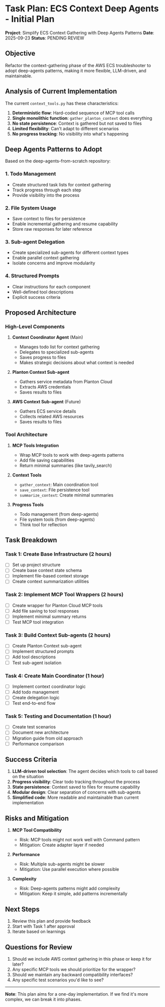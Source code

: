 # Task Plan: ECS Context Deep Agents - Initial Plan

**Project**: Simplify ECS Context Gathering with Deep Agents Patterns
**Date**: 2025-09-23
**Status**: PENDING REVIEW

## Objective

Refactor the context-gathering phase of the AWS ECS troubleshooter to adopt deep-agents patterns, making it more flexible, LLM-driven, and maintainable.

## Analysis of Current Implementation

The current `context_tools.py` has these characteristics:
1. **Deterministic flow**: Hard-coded sequence of MCP tool calls
2. **Single monolithic function**: `gather_planton_context` does everything
3. **No state persistence**: Context is gathered but not saved to files
4. **Limited flexibility**: Can't adapt to different scenarios
5. **No progress tracking**: No visibility into what's happening

## Deep Agents Patterns to Adopt

Based on the deep-agents-from-scratch repository:

### 1. **Todo Management**
- Create structured task lists for context gathering
- Track progress through each step
- Provide visibility into the process

### 2. **File System Usage**
- Save context to files for persistence
- Enable incremental gathering and resume capability
- Store raw responses for later reference

### 3. **Sub-agent Delegation**
- Create specialized sub-agents for different context types
- Enable parallel context gathering
- Isolate concerns and improve modularity

### 4. **Structured Prompts**
- Clear instructions for each component
- Well-defined tool descriptions
- Explicit success criteria

## Proposed Architecture

### High-Level Components

1. **Context Coordinator Agent** (Main)
   - Manages todo list for context gathering
   - Delegates to specialized sub-agents
   - Saves progress to files
   - Makes strategic decisions about what context is needed

2. **Planton Context Sub-agent**
   - Gathers service metadata from Planton Cloud
   - Extracts AWS credentials
   - Saves results to files

3. **AWS Context Sub-agent** (Future)
   - Gathers ECS service details
   - Collects related AWS resources
   - Saves results to files

### Tool Architecture

1. **MCP Tools Integration**
   - Wrap MCP tools to work with deep-agents patterns
   - Add file saving capabilities
   - Return minimal summaries (like tavily_search)

2. **Context Tools**
   - `gather_context`: Main coordination tool
   - `save_context`: File persistence tool
   - `summarize_context`: Create minimal summaries

3. **Progress Tools**
   - Todo management (from deep-agents)
   - File system tools (from deep-agents)
   - Think tool for reflection

## Task Breakdown

### Task 1: Create Base Infrastructure (2 hours)
- [ ] Set up project structure
- [ ] Create base context state schema
- [ ] Implement file-based context storage
- [ ] Create context summarization utilities

### Task 2: Implement MCP Tool Wrappers (2 hours)
- [ ] Create wrapper for Planton Cloud MCP tools
- [ ] Add file saving to tool responses
- [ ] Implement minimal summary returns
- [ ] Test MCP tool integration

### Task 3: Build Context Sub-agents (2 hours)
- [ ] Create Planton Context sub-agent
- [ ] Implement structured prompts
- [ ] Add tool descriptions
- [ ] Test sub-agent isolation

### Task 4: Create Main Coordinator (1 hour)
- [ ] Implement context coordinator logic
- [ ] Add todo management
- [ ] Create delegation logic
- [ ] Test end-to-end flow

### Task 5: Testing and Documentation (1 hour)
- [ ] Create test scenarios
- [ ] Document new architecture
- [ ] Migration guide from old approach
- [ ] Performance comparison

## Success Criteria

1. **LLM-driven tool selection**: The agent decides which tools to call based on the situation
2. **Progress visibility**: Clear todo tracking throughout the process
3. **State persistence**: Context saved to files for resume capability
4. **Modular design**: Clear separation of concerns with sub-agents
5. **Simplified code**: More readable and maintainable than current implementation

## Risks and Mitigation

1. **MCP Tool Compatibility**
   - Risk: MCP tools might not work well with Command pattern
   - Mitigation: Create adapter layer if needed

2. **Performance**
   - Risk: Multiple sub-agents might be slower
   - Mitigation: Use parallel execution where possible

3. **Complexity**
   - Risk: Deep-agents patterns might add complexity
   - Mitigation: Keep it simple, add patterns incrementally

## Next Steps

1. Review this plan and provide feedback
2. Start with Task 1 after approval
3. Iterate based on learnings

## Questions for Review

1. Should we include AWS context gathering in this phase or keep it for later?
2. Any specific MCP tools we should prioritize for the wrapper?
3. Should we maintain any backward compatibility interfaces?
4. Any specific test scenarios you'd like to see?

---

**Note**: This plan aims for a one-day implementation. If we find it's more complex, we can break it into phases.
